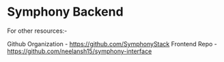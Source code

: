 # Symphony Backend
For other resources:- 

Github Organization - https://github.com/SymphonyStack
Frontend Repo - https://github.com/neelansh15/symphony-interface
